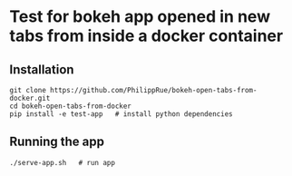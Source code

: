 # Test for bokeh app opened in new tabs from inside a docker container

## Installation

```
git clone https://github.com/PhilippRue/bokeh-open-tabs-from-docker.git
cd bokeh-open-tabs-from-docker
pip install -e test-app   # install python dependencies
```

## Running the app

```
./serve-app.sh   # run app
```
